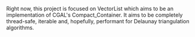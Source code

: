 Right now, this project is focused on VectorList which aims to be an implementation of CGAL's Compact_Container.
It aims to be completely thread-safe, iterable and, hopefully, performant for Delaunay triangulation
algorithms.
